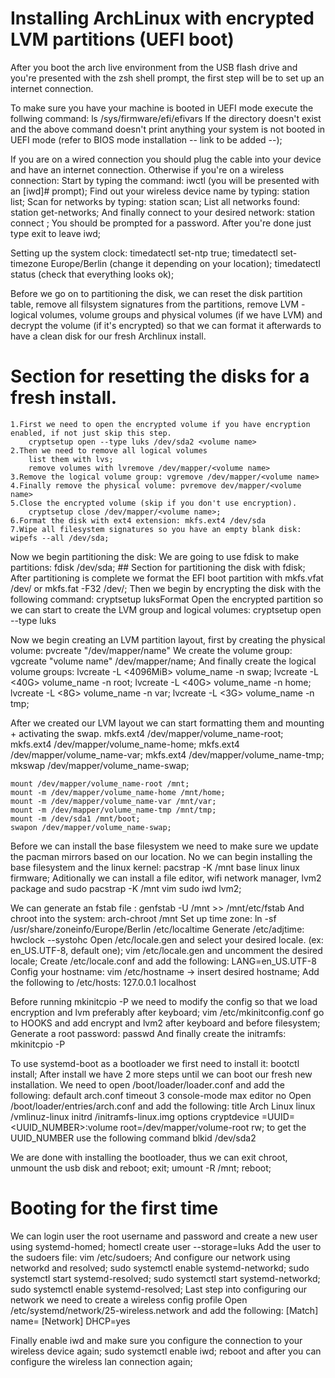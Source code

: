 
# Installing ArchLinux with encrypted LVM partitions (UEFI boot)

After you boot the arch live environment from the USB flash drive and you're 
presented with the zsh shell prompt, the first step will be to set up an internet connection.

To make sure you have your machine is booted in UEFI mode execute the follwing command:
	ls /sys/firmware/efi/efivars
	If the directory doesn't exist and the above command doesn't print anything your system is not booted in UEFI mode (refer to BIOS mode installation -- link to be added --);			

If you are on a wired connection you should plug the cable into your device and have an internet 
connection.
Otherwise if you're on a wireless connection: 
	Start by typing the command: iwctl (you will be presented with an [iwd]# prompt);
	Find out your wireless device name by typing: station list;
	Scan for networks by typing: station <device name> scan;
	List all networks found: station <device name> get-networks;
	And finally connect to your desired network: station <device name> connect <network name>;
	You should be prompted for a password. After you're done just type exit to leave iwd;

Setting up the system clock:
	timedatectl set-ntp true;
	timedatectl set-timezone Europe/Berlin (change it depending on your location);
	timedatectl status (check that everything looks ok);

Before we go on to partitioning the disk, we can reset the disk partition table, remove 
all filsystem signatures from the partitions, remove LVM - logical volumes, volume groups 
and physical volumes (if we have LVM) and decrypt the volume (if it's encrypted) 
so that we can format it afterwards to have a clean disk for our fresh Archlinux install.

# Section for resetting the disks for a fresh install.
	1.First we need to open the encrypted volume if you have encryption enabled, if not just skip this step.
		cryptsetup open --type luks /dev/sda2 <volume name>
	2.Then we need to remove all logical volumes 
		list them with lvs;
		remove volumes with lvremove /dev/mapper/<volume name>
	3.Remove the logical volume group: vgremove /dev/mapper/<volume name>
	4.Finally remove the physical volume: pvremove dev/mapper/<volume name>
	5.Close the encrypted volume (skip if you don't use encryption).
		cryptsetup close /dev/mapper/<volume name>;
	6.Format the disk with ext4 extension: mkfs.ext4 /dev/sda
	7.Wipe all filesystem signatures so you have an empty blank disk: wipefs --all /dev/sda;

Now we begin partitioning the disk:
	We are going to use fdisk to make partitions: fdisk /dev/sda;
		## Section for partitioning the disk with fdisk;
After partitioning is complete we format the EFI boot partition with mkfs.vfat /dev/ <device name> 
or mkfs.fat -F32 /dev/<device name>;
Then we begin by encrypting the disk with the following command: 
	cryptsetup luksFormat <device>
Open the encrypted partition so we can start to create the LVM group and logical volumes:
	cryptsetup open --type luks <device> <name of volume>

Now we begin creating an LVM partition layout, first by creating the physical volume:
	pvcreate <device> "/dev/mapper/name"
We create the volume group:
	vgcreate "volume name" /dev/mapper/name;
And finally create the logical volume groups:
	lvcreate -L <4096MiB> volume_name -n swap;
	lvcreate -L <40G> volume_name -n root;
	lvcreate -L <40G> volume_name -n home;
	lvcreate -L <8G> volume_name -n var;
	lvcreate -L <3G> volume_name -n tmp;

After we created our LVM layout we can start formatting them and mounting + activating the swap.
	mkfs.ext4 /dev/mapper/volume_name-root;
	mkfs.ext4 /dev/mapper/volume_name-home;
	mkfs.ext4 /dev/mapper/volume_name-var;
	mkfs.ext4 /dev/mapper/volume_name-tmp;
	mkswap /dev/mapper/volume_name-swap;

	mount /dev/mapper/volume_name-root /mnt;
	mount -m /dev/mapper/volume_name-home /mnt/home;
	mount -m /dev/mapper/volume_name-var /mnt/var;
	mount -m /dev/mapper/volume_name-tmp /mnt/tmp;
	mount -m /dev/sda1 /mnt/boot;
	swapon /dev/mapper/volume_name-swap;

Before we can install the base filesystem we need to make sure we update the pacman mirrors based on our location.
No we can begin installing the base filesystem and the linux kernel:
	pacstrap -K /mnt base linux linux firmware;
Aditionally we can install a file editor, wifi network manager, lvm2 package and sudo
	pacstrap -K /mnt vim sudo iwd lvm2;

We can generate an fstab file :
	genfstab -U /mnt >> /mnt/etc/fstab
And chroot into the system:
	arch-chroot /mnt
Set up time zone:
	ln -sf /usr/share/zoneinfo/Europe/Berlin /etc/localtime
Generate /etc/adjtime:
	hwclock --systohc
Open /etc/locale.gen and select your desired locale. (ex: en_US.UTF-8, default one);
	vim /etc/locale.gen and uncomment the desired locale;
Create /etc/locale.conf and add the following:
	LANG=en_US.UTF-8
Config your hostname:
	vim /etc/hostname -> insert desired hostname;
Add the following to /etc/hosts:
	127.0.0.1	localhost

Before running mkinitcpio -P we need to modify the config so that we load encryption and lvm preferably after keyboard;
	vim /etc/mkinitconfig.conf 
	go to HOOKS and add encrypt and lvm2 after keyboard and before filesystem;
Generate a root password:
	passwd
And finally create the initramfs:
	mkinitcpio -P

To use systemd-boot as a bootloader we first need to install it:
	bootctl install;
After install we have 2 more steps until we can boot our fresh new installation.
We need to open /boot/loader/loader.conf and add the following:
	default arch.conf
	timeout 3
	console-mode max
	editor no
Open /boot/loader/entries/arch.conf and add the following:
	title Arch Linux
	linux /vmlinuz-linux
	initrd /initramfs-linux.img
	options cryptdevice =UUID=<UUID_NUMBER>:volume root=/dev/mapper/volume-root rw;
to get the UUID_NUMBER use the following command 
	blkid /dev/sda2		

We are done with installing the bootloader, thus we can exit chroot, unmount the usb disk and reboot;
	exit;
	umount -R /mnt;
	reboot;

# Booting for the first time
We can login user the root username and password and create a new user using systemd-homed;
	homectl create user --storage=luks
Add the user to the sudoers file:
	vim /etc/sudoers;
And configure our network using networkd and resolved;
	sudo systemctl enable systemd-networkd;
	sudo systemctl start systemd-resolved;
	sudo systemctl start systemd-networkd;
	sudo systemctl enable systemd-resolved;
Last step into configuring our network we need to create a wireless config profile
Open /etc/systemd/network/25-wireless.network and add the following:
	[Match]
	name=<name of your wlan device>
	[Network]
	DHCP=yes

Finally enable iwd and make sure you configure the connection to your wireless device again;
	sudo systemctl enable iwd;
	reboot and after you can configure the wireless lan connection again;
